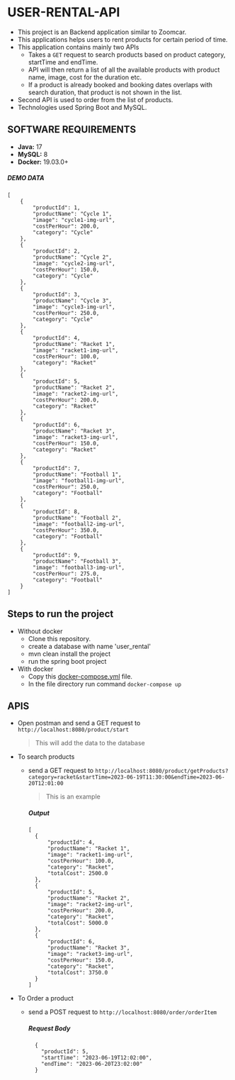 # USER-RENTAL-API

- This project is an Backend application similar to Zoomcar.
- This applications helps users to rent products for certain period of time.
- This application contains mainly two APIs
  - Takes a ```GET``` request to search products based on product category, startTime and endTime.
  - API will then return a list of all the available products with product name, image, cost for the duration etc. 
  - If a product is already booked and booking dates overlaps with search
duration, that product is not shown in the list.
- Second API is used to order from the list of products.
- Technologies used Spring Boot and MySQL.

## SOFTWARE REQUIREMENTS

- **Java:** 17
- **MySQL:** 8
- **Docker:** 19.03.0+

##### DEMO DATA

```
[
    {
        "productId": 1,
        "productName": "Cycle 1",
        "image": "cycle1-img-url",
        "costPerHour": 200.0,
        "category": "Cycle"
    },
    {
        "productId": 2,
        "productName": "Cycle 2",
        "image": "cycle2-img-url",
        "costPerHour": 150.0,
        "category": "Cycle"
    },
    {
        "productId": 3,
        "productName": "Cycle 3",
        "image": "cycle3-img-url",
        "costPerHour": 250.0,
        "category": "Cycle"
    },
    {
        "productId": 4,
        "productName": "Racket 1",
        "image": "racket1-img-url",
        "costPerHour": 100.0,
        "category": "Racket"
    },
    {
        "productId": 5,
        "productName": "Racket 2",
        "image": "racket2-img-url",
        "costPerHour": 200.0,
        "category": "Racket"
    },
    {
        "productId": 6,
        "productName": "Racket 3",
        "image": "racket3-img-url",
        "costPerHour": 150.0,
        "category": "Racket"
    },
    {
        "productId": 7,
        "productName": "Football 1",
        "image": "football1-img-url",
        "costPerHour": 250.0,
        "category": "Football"
    },
    {
        "productId": 8,
        "productName": "Football 2",
        "image": "football2-img-url",
        "costPerHour": 350.0,
        "category": "Football"
    },
    {
        "productId": 9,
        "productName": "Football 3",
        "image": "football3-img-url",
        "costPerHour": 275.0,
        "category": "Football"
    }
]
```

## Steps to run the project
- Without docker
	- Clone this repository.
	- create a database with name 'user_rental'
	- mvn clean install the project
	- run the spring boot project
 - With docker
   	- Copy this [docker-compose.yml](https://github.com/VamsiMakke87/USER-RENTAL-API/blob/main/User-Rental/docker-compose.yml) file.
   	- In the file directory run command ``` docker-compose up ``` 

## APIS

- Open postman and send a GET request to
  ```http://localhost:8080/product/start```
	> This will add the data to the database 

- To search products
  - send a GET request to
    	```http://localhost:8080/product/getProducts?category=racket&startTime=2023-06-19T11:30:00&endTime=2023-06-20T12:01:00 ```
    
      >This is an example
      ##### Output
      ```
      [
        {
            "productId": 4,
            "productName": "Racket 1",
            "image": "racket1-img-url",
            "costPerHour": 100.0,
            "category": "Racket",
            "totalCost": 2500.0
        },
        {
            "productId": 5,
            "productName": "Racket 2",
            "image": "racket2-img-url",
            "costPerHour": 200.0,
            "category": "Racket",
            "totalCost": 5000.0
        },
        {
            "productId": 6,
            "productName": "Racket 3",
            "image": "racket3-img-url",
            "costPerHour": 150.0,
            "category": "Racket",
            "totalCost": 3750.0
        }
      ]
  
- To Order a product
  - send a POST request to
    ```http://localhost:8080/order/orderItem```
    ##### Request Body
      ```
        {
          "productId": 5,
          "startTime": "2023-06-19T12:02:00",
          "endTime": "2023-06-20T23:02:00"
        }
    ```
